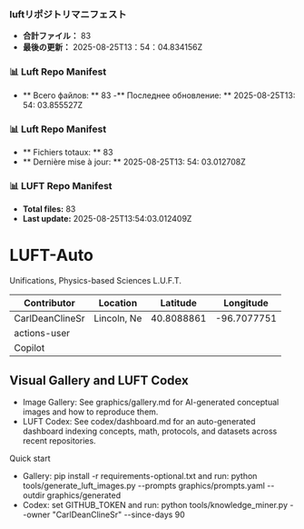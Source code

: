 <!-- LUFT_MANIFEST_JA START -->
### luftリポジトリマニフェスト

-  **合計ファイル：** 83
-  **最後の更新：** 2025-08-25T13：54：04.834156Z
<!-- LUFT_MANIFEST_JA END -->

<!-- LUFT_MANIFEST_RU START -->
### 📊 Luft Repo Manifest

- ** Всего файлов: ** 83
-** Последнее обновление: ** 2025-08-25T13: 54: 03.855527Z
<!-- LUFT_MANIFEST_RU END -->

<!-- LUFT_MANIFEST_FR START -->
### 📊 Luft Repo Manifest

- ** Fichiers totaux: ** 83
- ** Dernière mise à jour: ** 2025-08-25T13: 54: 03.012708Z
<!-- LUFT_MANIFEST_FR END -->

<!-- LUFT_MANIFEST_EN START -->
### 📊 LUFT Repo Manifest

- **Total files:** 83
- **Last update:** 2025-08-25T13:54:03.012409Z

<!-- LUFT_MANIFEST_EN END -->

# LUFT-Auto
Unifications, Physics-based Sciences L.U.F.T.

<!-- LUFT_CONTRIBUTOR_MAP START -->
| Contributor | Location | Latitude | Longitude |
|-------------|----------|----------|-----------|
| CarlDeanClineSr | Lincoln, Ne | 40.8088861 | -96.7077751 |
| actions-user |  |  |  |
| Copilot |  |  |  |

<!-- LUFT_CONTRIBUTOR_MAP END -->

## Visual Gallery and LUFT Codex

- Image Gallery: See graphics/gallery.md for AI-generated conceptual images and how to reproduce them.
- LUFT Codex: See codex/dashboard.md for an auto-generated dashboard indexing concepts, math, protocols, and datasets across recent repositories.

Quick start
- Gallery: pip install -r requirements-optional.txt and run: python tools/generate_luft_images.py --prompts graphics/prompts.yaml --outdir graphics/generated
- Codex: set GITHUB_TOKEN and run: python tools/knowledge_miner.py --owner "CarlDeanClineSr" --since-days 90
